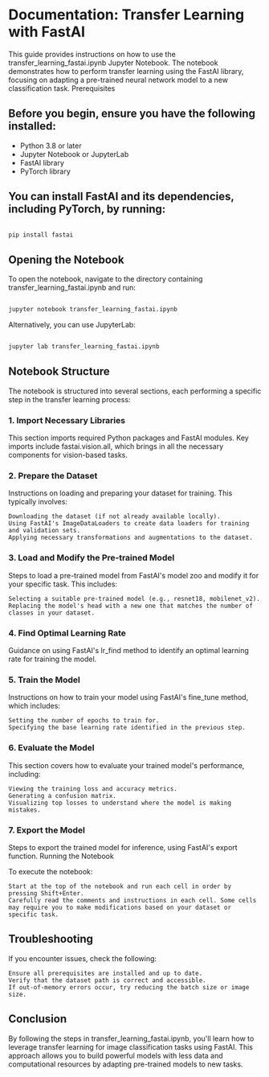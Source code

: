 # Documentation: Transfer Learning with FastAI

This guide provides instructions on how to use the transfer_learning_fastai.ipynb Jupyter Notebook. The notebook demonstrates how to perform transfer learning using the FastAI library, focusing on adapting a pre-trained neural network model to a new classification task.
Prerequisites

## Before you begin, ensure you have the following installed:

- Python 3.8 or later
- Jupyter Notebook or JupyterLab
- FastAI library
- PyTorch library

## You can install FastAI and its dependencies, including PyTorch, by running:

```bash

pip install fastai
```
## Opening the Notebook

To open the notebook, navigate to the directory containing transfer_learning_fastai.ipynb and run:

```bash

jupyter notebook transfer_learning_fastai.ipynb
```
Alternatively, you can use JupyterLab:

```bash

jupyter lab transfer_learning_fastai.ipynb
```
## Notebook Structure

The notebook is structured into several sections, each performing a specific step in the transfer learning process:
### 1. Import Necessary Libraries

This section imports required Python packages and FastAI modules. Key imports include fastai.vision.all, which brings in all the necessary components for vision-based tasks.
### 2. Prepare the Dataset

Instructions on loading and preparing your dataset for training. This typically involves:

    Downloading the dataset (if not already available locally).
    Using FastAI's ImageDataLoaders to create data loaders for training and validation sets.
    Applying necessary transformations and augmentations to the dataset.

### 3. Load and Modify the Pre-trained Model

Steps to load a pre-trained model from FastAI's model zoo and modify it for your specific task. This includes:

    Selecting a suitable pre-trained model (e.g., resnet18, mobilenet_v2).
    Replacing the model's head with a new one that matches the number of classes in your dataset.

### 4. Find Optimal Learning Rate

Guidance on using FastAI's lr_find method to identify an optimal learning rate for training the model.
### 5. Train the Model

Instructions on how to train your model using FastAI's fine_tune method, which includes:

    Setting the number of epochs to train for.
    Specifying the base learning rate identified in the previous step.

### 6. Evaluate the Model

This section covers how to evaluate your trained model's performance, including:

    Viewing the training loss and accuracy metrics.
    Generating a confusion matrix.
    Visualizing top losses to understand where the model is making mistakes.

### 7. Export the Model

Steps to export the trained model for inference, using FastAI's export function.
Running the Notebook

To execute the notebook:

    Start at the top of the notebook and run each cell in order by pressing Shift+Enter.
    Carefully read the comments and instructions in each cell. Some cells may require you to make modifications based on your dataset or specific task.

## Troubleshooting

If you encounter issues, check the following:

    Ensure all prerequisites are installed and up to date.
    Verify that the dataset path is correct and accessible.
    If out-of-memory errors occur, try reducing the batch size or image size.

## Conclusion

By following the steps in transfer_learning_fastai.ipynb, you'll learn how to leverage transfer learning for image classification tasks using FastAI. This approach allows you to build powerful models with less data and computational resources by adapting pre-trained models to new tasks.